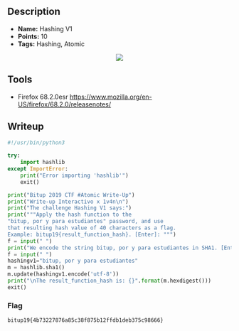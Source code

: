 ## Description
* **Name:** Hashing V1
* **Points:** 10
* **Tags:** Hashing, Atomic

<p align="center">
<img src="hc0n2020quals-Challenge-Wellcome_Weird_Sanity_Check_.png"/>
</p>

## Tools
* Firefox 68.2.0esr https://www.mozilla.org/en-US/firefox/68.2.0/releasenotes/

## Writeup
```python
#!/usr/bin/python3

try:
    import hashlib
except ImportError:
    print("Error importing 'hashlib'")
    exit()

print("Bitup 2019 CTF #Atomic Write-Up")
print("Write-up Interactivo x 1v4n\n")
print("The challenge Hashing V1 says:")
print("""Apply the hash function to the
"bitup, por y para estudiantes" password, and use
that resulting hash value of 40 characters as a flag.
Example: bitup19{result_function_hash}. [Enter]: """)
f = input(" ")
print("We encode the string bitup, por y para estudiantes in SHA1. [Enter]: ")
f = input(" ")
hashingv1="bitup, por y para estudiantes"
m = hashlib.sha1()
m.update(hashingv1.encode('utf-8'))
print("\nThe result_function_hash is: {}".format(m.hexdigest()))
exit()
```
### Flag

`bitup19{4b73227876a85c38f875b12ffdb1deb375c98666}`
